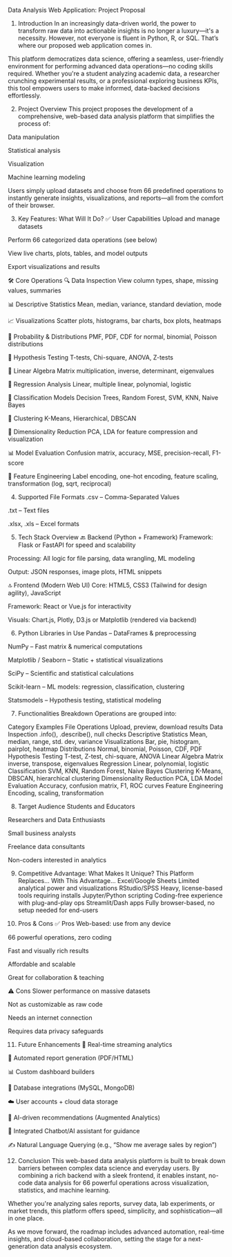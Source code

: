 Data Analysis Web Application: Project Proposal

1. Introduction
In an increasingly data-driven world, the power to transform raw data into actionable insights is no longer a luxury—it's a necessity. However, not everyone is fluent in Python, R, or SQL. That’s where our proposed web application comes in.

This platform democratizes data science, offering a seamless, user-friendly environment for performing advanced data operations—no coding skills required. Whether you're a student analyzing academic data, a researcher crunching experimental results, or a professional exploring business KPIs, this tool empowers users to make informed, data-backed decisions effortlessly.

2. Project Overview
This project proposes the development of a comprehensive, web-based data analysis platform that simplifies the process of:

Data manipulation

Statistical analysis

Visualization

Machine learning modeling

Users simply upload datasets and choose from 66 predefined operations to instantly generate insights, visualizations, and reports—all from the comfort of their browser.

3. Key Features: What Will It Do?
✅ User Capabilities
Upload and manage datasets

Perform 66 categorized data operations (see below)

View live charts, plots, tables, and model outputs

Export visualizations and results

🛠️ Core Operations
🔍 Data Inspection
View column types, shape, missing values, summaries

📊 Descriptive Statistics
Mean, median, variance, standard deviation, mode

📈 Visualizations
Scatter plots, histograms, bar charts, box plots, heatmaps

🎲 Probability & Distributions
PMF, PDF, CDF for normal, binomial, Poisson distributions

📐 Hypothesis Testing
T-tests, Chi-square, ANOVA, Z-tests

🧮 Linear Algebra
Matrix multiplication, inverse, determinant, eigenvalues

🔧 Regression Analysis
Linear, multiple linear, polynomial, logistic

🧠 Classification Models
Decision Trees, Random Forest, SVM, KNN, Naive Bayes

🧩 Clustering
K-Means, Hierarchical, DBSCAN

🧊 Dimensionality Reduction
PCA, LDA for feature compression and visualization

📊 Model Evaluation
Confusion matrix, accuracy, MSE, precision-recall, F1-score

🧬 Feature Engineering
Label encoding, one-hot encoding, feature scaling, transformation (log, sqrt, reciprocal)

4. Supported File Formats
.csv – Comma-Separated Values

.txt – Text files

.xlsx, .xls – Excel formats

5. Tech Stack Overview
🔙 Backend (Python + Framework)
Framework: Flask or FastAPI for speed and scalability

Processing: All logic for file parsing, data wrangling, ML modeling

Output: JSON responses, image plots, HTML snippets

🔝 Frontend (Modern Web UI)
Core: HTML5, CSS3 (Tailwind for design agility), JavaScript

Framework: React or Vue.js for interactivity

Visuals: Chart.js, Plotly, D3.js or Matplotlib (rendered via backend)

6. Python Libraries in Use
Pandas – DataFrames & preprocessing

NumPy – Fast matrix & numerical computations

Matplotlib / Seaborn – Static + statistical visualizations

SciPy – Scientific and statistical calculations

Scikit-learn – ML models: regression, classification, clustering

Statsmodels – Hypothesis testing, statistical modeling

7. Functionalities Breakdown
Operations are grouped into:

Category	Examples
File Operations	Upload, preview, download results
Data Inspection	.info(), .describe(), null checks
Descriptive Statistics	Mean, median, range, std. dev, variance
Visualizations	Bar, pie, histogram, pairplot, heatmap
Distributions	Normal, binomial, Poisson, CDF, PDF
Hypothesis Testing	T-test, Z-test, chi-square, ANOVA
Linear Algebra	Matrix inverse, transpose, eigenvalues
Regression	Linear, polynomial, logistic
Classification	SVM, KNN, Random Forest, Naive Bayes
Clustering	K-Means, DBSCAN, hierarchical clustering
Dimensionality Reduction	PCA, LDA
Model Evaluation	Accuracy, confusion matrix, F1, ROC curves
Feature Engineering	Encoding, scaling, transformation

8. Target Audience
Students and Educators

Researchers and Data Enthusiasts

Small business analysts

Freelance data consultants

Non-coders interested in analytics

9. Competitive Advantage: What Makes It Unique?
This Platform Replaces...	With This Advantage...
Excel/Google Sheets	Limited analytical power and visualizations
RStudio/SPSS	Heavy, license-based tools requiring installs
Jupyter/Python scripting	Coding-free experience with plug-and-play ops
Streamlit/Dash apps	Fully browser-based, no setup needed for end-users

10. Pros & Cons
✅ Pros
Web-based: use from any device

66 powerful operations, zero coding

Fast and visually rich results

Affordable and scalable

Great for collaboration & teaching

⚠️ Cons
Slower performance on massive datasets

Not as customizable as raw code

Needs an internet connection

Requires data privacy safeguards

11. Future Enhancements
🔁 Real-time streaming analytics

📃 Automated report generation (PDF/HTML)

📊 Custom dashboard builders

🔌 Database integrations (MySQL, MongoDB)

☁️ User accounts + cloud data storage

🤖 AI-driven recommendations (Augmented Analytics)

💬 Integrated Chatbot/AI assistant for guidance

✍️ Natural Language Querying (e.g., “Show me average sales by region”)

12. Conclusion
This web-based data analysis platform is built to break down barriers between complex data science and everyday users. By combining a rich backend with a sleek frontend, it enables instant, no-code data analysis for 66 powerful operations across visualization, statistics, and machine learning.

Whether you're analyzing sales reports, survey data, lab experiments, or market trends, this platform offers speed, simplicity, and sophistication—all in one place.

As we move forward, the roadmap includes advanced automation, real-time insights, and cloud-based collaboration, setting the stage for a next-generation data analysis ecosystem.

